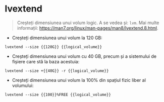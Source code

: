 # lvextend

> Creșteți dimensiunea unui volum logic.
> A se vedea și: `lvm`.
> Mai multe informații: <https://man7.org/linux/man-pages/man8/lvextend.8.html>.

- Creșteți dimensiunea unui volum la 120 GB:

`lvextend --size {{120G}} {{logical_volume}}`

- Creșteți dimensiunea unui volum cu 40 GB, precum și a sistemului de fișiere care stă la baza acestuia:

`lvextend --size +{{40G}} -r {{logical_volume}}`

- Creșteți dimensiunea unui volum la 100% din spațiul fizic liber al volumului:

`lvextend --size {{100}}%FREE {{logical_volume}}`
